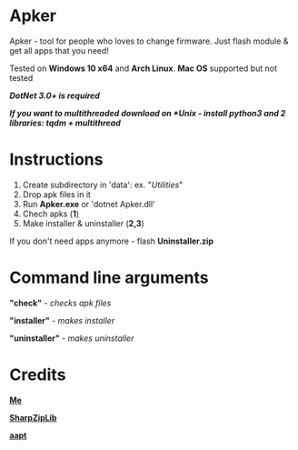 # Apker

Apker - tool for people who loves to change firmware. Just flash module &amp; get all apps that you need!

Tested on **Windows 10 x64** and **Arch Linux**. **Mac OS** supported but not tested

***DotNet 3.0+ is required***

***If you want to multithreaded download on \*Unix - install python3 and 2 libraries: tqdm + multithread***

# Instructions

1. Create subdirectory in 'data': ex. "*Utilities*"
2. Drop apk files in it
3. Run **Apker.exe** or 'dotnet Apker.dll'
4. Chech apks (**1**)
5. Make installer & uninstaller (**2,3**)

If you don't need apps anymore - flash **Uninstaller.zip**

# Command line arguments

**"check"** - *checks apk files*

**"installer"** - *makes installer*

**"uninstaller"** - *makes uninstaller*

# Credits

[**Me**](https://github.com/AlexeyZavar)

[**SharpZipLib**](https://github.com/icsharpcode/SharpZipLib)

[**aapt**](https://developer.android.com/studio/command-line/aapt2)
